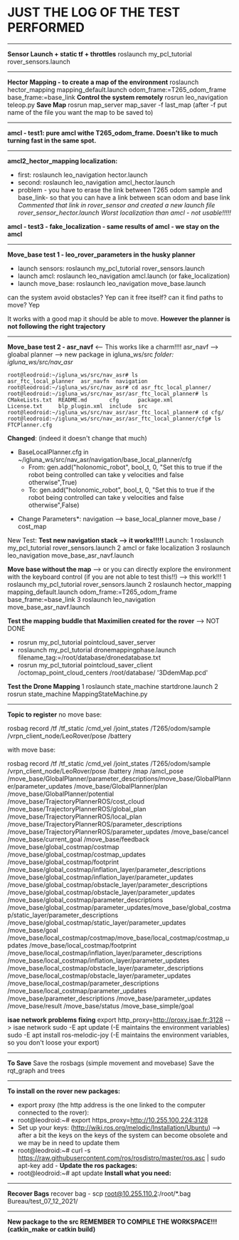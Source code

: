 # JUST THE LOG OF THE TEST PERFORMED
-----------------------------------------------------------------------------------------------------------
**Sensor Launch + static tf + throttles**
roslaunch my_pcl_tutorial rover_sensors.launch

-----------------------------------------------------------------------------------------------------------

**Hector Mapping - to create a map of the environment**
roslaunch hector_mapping mapping_default.launch odom_frame:=T265_odom_frame base_frame:=base_link
**Control the system remotely**
rosrun leo_navigation teleop.py
**Save Map**
rosrun map_server map_saver -f last_map (after -f put name of the file you want the map to be saved to)


-----------------------------------------------------------------------------------------------------------
**amcl - test1: pure amcl withe T265_odom_frame. Doesn't like to much turning fast in the same spot.**

-----------------------------------------------------------------------------------------------------------
**amcl2_hector_mapping localization:**
- first: roslaunch leo_navigation hector.launch 
- second: roslaunch leo_navigation amcl_hector.launch 
- problem - you have to erase the link between T265 odom sample and base_link- so that you can have a link between scan odom and base link
*Commented that link in rover_sensor and created a new launch file rover_sensor_hector.launch
Worst localization than amcl - not usable!!!!!*

**amcl - test3 - fake_localization - same results of amcl - we stay on the amcl**

-----------------------------------------------------------------------------------------------------------
**Move_base test 1 - leo_rover_parameters in the husky planner**
- launch sensors: roslaunch my_pcl_tutorial rover_sensors.launch
- launch amcl:  roslaunch leo_navigation amcl.launch (or fake_localization)
- launch move_base: roslaunch leo_navigation move_base.launch

can the system avoid obstacles? Yep
can it free itself?
can it find paths to move? Yep

It works with a good map it should be able to move.
**However the planner is not following the right trajectory**

---------------------------------------------------------------------------------------------------------------
**Move_base test 2 - asr_navf** <-- This works like a charm!!!!
asr_navf --> gloabal planner --> new package in igluna_ws/src
*folder: igluna_ws/src/nav_asr* 
```
root@leodroid:~/igluna_ws/src/nav_asr# ls
asr_ftc_local_planner  asr_navfn  navigation
root@leodroid:~/igluna_ws/src/nav_asr# cd asr_ftc_local_planner/
root@leodroid:~/igluna_ws/src/nav_asr/asr_ftc_local_planner# ls
CMakeLists.txt  README.md       cfg      package.xml
License.txt     blp_plugin.xml  include  src
root@leodroid:~/igluna_ws/src/nav_asr/asr_ftc_local_planner# cd cfg/
root@leodroid:~/igluna_ws/src/nav_asr/asr_ftc_local_planner/cfg# ls
FTCPlanner.cfg

```

**Changed**: (indeed it doesn't change that much)
- BaseLocalPlanner.cfg in ~/igluna_ws/src/nav_asr/navigation/base_local_planner/cfg 
   - From: gen.add("holonomic_robot", bool_t, 0, "Set this to true if the robot being controlled can take y velocities and false otherwise",True)
   - To: gen.add("holonomic_robot", bool_t, 0, "Set this to true if the robot being controlled can take y velocities and false otherwise",False)


* Change Parameters*: navigation --> base_local_planner move_base / cost_map

New Test:
**Test new navigation stack --> it works!!!!!**
Launch:
1 roslaunch my_pcl_tutorial rover_sensors.launch
2 amcl or fake localization
3 roslaunch leo_navigation move_base_asr_navf.launch 

**Move base without the map** --> or you can directly explore the environment with the keyboard control (if you are not able to test this!!) --> this work!!!
1 roslaunch my_pcl_tutorial rover_sensors.launch
2 roslaunch hector_mapping mapping_default.launch odom_frame:=T265_odom_frame base_frame:=base_link
3 roslaunch leo_navigation move_base_asr_navf.launch 

**Test the mapping buddle that Maximilien created for the rover** --> NOT DONE
- rosrun my_pcl_tutorial pointcloud_saver_server
- roslaunch my_pcl_tutorial dronemappingphase.launch filename_tag:=/root/database/dronedatabase.txt
- rosrun my_pcl_tutorial pointcloud_saver_client /octomap_point_cloud_centers /root/database/ '3DdemMap.pcd'

**Test the Drone Mapping** 
1 roslaunch state_machine startdrone.launch
2 rosrun state_machine MappingStateMachine.py 

-----------------------------------------------------------------------------------------------------------------------------------------------



**Topic to register**
no move base:

rosbag record /tf /tf_static /cmd_vel /joint_states /T265/odom/sample /vrpn_client_node/LeoRover/pose /battery


with move base:

rosbag record /tf /tf_static /cmd_vel /joint_states /T265/odom/sample /vrpn_client_node/LeoRover/pose /battery /map /amcl_pose /move_base/GlobalPlanner/parameter_descriptions/move_base/GlobalPlanner/parameter_updates /move_base/GlobalPlanner/plan /move_base/GlobalPlanner/potential /move_base/TrajectoryPlannerROS/cost_cloud /move_base/TrajectoryPlannerROS/global_plan /move_base/TrajectoryPlannerROS/local_plan /move_base/TrajectoryPlannerROS/parameter_descriptions /move_base/TrajectoryPlannerROS/parameter_updates /move_base/cancel /move_base/current_goal /move_base/feedback /move_base/global_costmap/costmap /move_base/global_costmap/costmap_updates /move_base/global_costmap/footprint /move_base/global_costmap/inflation_layer/parameter_descriptions /move_base/global_costmap/inflation_layer/parameter_updates /move_base/global_costmap/obstacle_layer/parameter_descriptions /move_base/global_costmap/obstacle_layer/parameter_updates /move_base/global_costmap/parameter_descriptions /move_base/global_costmap/parameter_updates/move_base/global_costmap/static_layer/parameter_descriptions /move_base/global_costmap/static_layer/parameter_updates /move_base/goal /move_base/local_costmap/costmap/move_base/local_costmap/costmap_updates /move_base/local_costmap/footprint /move_base/local_costmap/inflation_layer/parameter_descriptions /move_base/local_costmap/inflation_layer/parameter_updates /move_base/local_costmap/obstacle_layer/parameter_descriptions /move_base/local_costmap/obstacle_layer/parameter_updates /move_base/local_costmap/parameter_descriptions /move_base/local_costmap/parameter_updates /move_base/parameter_descriptions /move_base/parameter_updates /move_base/result /move_base/status /move_base_simple/goal





**isae network problems fixing**
export http_proxy=http://proxy.isae.fr:3128 --> isae network
sudo -E apt update (-E maintains the environment variables)
sudo -E  apt install ros-melodic-joy (-E maintains the environment variables, so you don't loose your export)

--------------------------------------------------------------------------------------------------------------------------------------------

**To Save**
Save the rosbags (simple movement and movebase)
Save the rqt_graph and trees

---------------------------------------------------------------------------------------------------------------------------------------------

**To install on the rover new packages:**
- export proxy (the http address is the one linked to the computer connected to the rover):
- root@leodroid:~# export https_proxy=http://10.255.100.224:3128
- Set up your keys: (http://wiki.ros.org/melodic/Installation/Ubuntu) --> after a bit the keys on the keys of the system can become obsolete and we may be in need to update them
- root@leodroid:~# curl -s https://raw.githubusercontent.com/ros/rosdistro/master/ros.asc | sudo apt-key add -
**Update the ros packages:**
- root@leodroid:~# apt update
**Install what you need:**

------------------------------------------------------------------------------------------------------------------------------------------------
**Recover Bags**
recover bag - scp root@10.255.110.2:/root/*.bag Bureau/test_07_12_2021/

------------------------------------------------------------------------------------------------------------------------------------------------
**New package to the src REMEMBER TO COMPILE THE WORKSPACE!!! (catkin_make or catkin build)**



